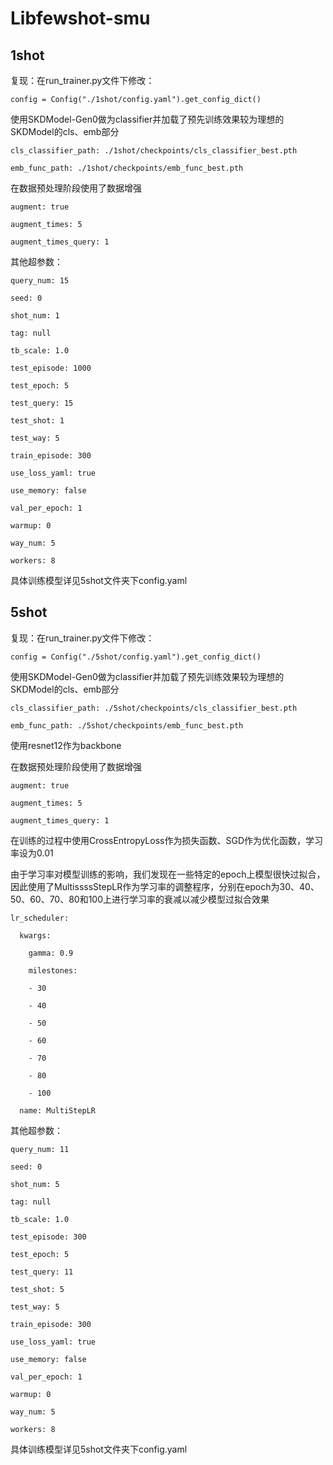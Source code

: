 # Libfewshot-smu
## 1shot
复现：在run_trainer.py文件下修改：

````
config = Config("./1shot/config.yaml").get_config_dict()
`````

使用SKDModel-Gen0做为classifier并加载了预先训练效果较为理想的SKDModel的cls、emb部分

````
cls_classifier_path: ./1shot/checkpoints/cls_classifier_best.pth

emb_func_path: ./1shot/checkpoints/emb_func_best.pth
````

在数据预处理阶段使用了数据增强

````
augment: true

augment_times: 5

augment_times_query: 1
````


其他超参数：

````
query_num: 15

seed: 0

shot_num: 1

tag: null

tb_scale: 1.0

test_episode: 1000

test_epoch: 5

test_query: 15

test_shot: 1

test_way: 5

train_episode: 300

use_loss_yaml: true

use_memory: false

val_per_epoch: 1

warmup: 0

way_num: 5

workers: 8
````

具体训练模型详见5shot文件夹下config.yaml




## 5shot
复现：在run_trainer.py文件下修改：

````
config = Config("./5shot/config.yaml").get_config_dict()
`````

使用SKDModel-Gen0做为classifier并加载了预先训练效果较为理想的SKDModel的cls、emb部分

````
cls_classifier_path: ./5shot/checkpoints/cls_classifier_best.pth

emb_func_path: ./5shot/checkpoints/emb_func_best.pth
````

使用resnet12作为backbone

在数据预处理阶段使用了数据增强

````
augment: true

augment_times: 5

augment_times_query: 1
````

在训练的过程中使用CrossEntropyLoss作为损失函数、SGD作为优化函数，学习率设为0.01

由于学习率对模型训练的影响，我们发现在一些特定的epoch上模型很快过拟合，因此使用了MultissssStepLR作为学习率的调整程序，分别在epoch为30、40、50、60、70、80和100上进行学习率的衰减以减少模型过拟合效果

````
lr_scheduler:

  kwargs:
  
    gamma: 0.9
    
    milestones:
    
    - 30

    - 40
    
    - 50
    
    - 60
    
    - 70
    
    - 80
    
    - 100
    
  name: MultiStepLR
````

其他超参数：

````
query_num: 11

seed: 0

shot_num: 5

tag: null

tb_scale: 1.0

test_episode: 300

test_epoch: 5

test_query: 11

test_shot: 5

test_way: 5

train_episode: 300

use_loss_yaml: true

use_memory: false

val_per_epoch: 1

warmup: 0

way_num: 5

workers: 8
````

具体训练模型详见5shot文件夹下config.yaml
